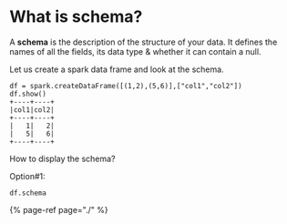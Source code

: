 # What is schema?

A **schema** is the description of the structure of your data. It defines the names of all the fields, its data type & whether it can contain a null.

Let us create a spark data frame and look at the schema. 

```text
df = spark.createDataFrame([(1,2),(5,6)],["col1","col2"])
df.show()
+----+----+
|col1|col2|
+----+----+
|   1|   2|
|   5|   6|
+----+----+
```

How to display the schema?

Option\#1:

```text
df.schema
```

{% page-ref page="./" %}



